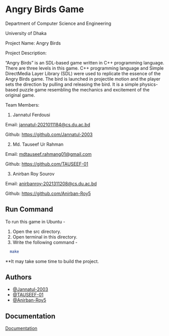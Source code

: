 # Angry Birds Game



Department of Computer Science and Engineering

University of Dhaka 


Project Name: Angry Birds 

Project Description:

“Angry Birds” is an SDL-based game written in C++ programming language. There are three levels in this game. C++ programming language and Simple DirectMedia Layer Library (SDL) were used to replicate the essence of the Angry Birds game. The bird is launched in projectile motion and the player sets the direction by pulling and releasing the bird. It is a simple physics-based puzzle game resembling the mechanics and excitement of the original game.



Team Members: 

1. Jannatul Ferdousi

Email: jannatul-2021011184@cs.du.ac.bd 

Github: https://github.com/Jannatul-2003


2. Md. Tauseef Ur Rahman 

Email: mdtauseef.rahmang01@gmail.com

Github: https://github.com/TAUSEEF-01

3. Anirban Roy Sourov 

Email: anirbanroy-2021311208@cs.du.ac.bd 

Github: https://github.com/Anirban-Roy5



## Run Command

To run this game in Ubuntu -

1. Open the src directory.
2. Open terminal in this directory.
3. Write the following command -

```bash
  make
```

**It may take some time to build the project.


## Authors

- [@Jannatul-2003](https://github.com/Jannatul-2003)
- [@TAUSEEF-01](https://github.com/TAUSEEF-01)
- [@Anirban-Roy5](https://github.com/Anirban-Roy5)


## Documentation

[Documentation](https://docs.google.com/document/d/14f9uSTFDxpu86Wf83jDqQWakbMsRwLNP_a2CExJJGKI/edit?usp=sharing)

